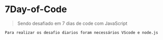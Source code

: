 # 7Day-of-Code

> Sendo desafiado em 7 dias de code com JavaScript

```
Para realizar os desafio diarios foram necessários VScode e node.js
```
